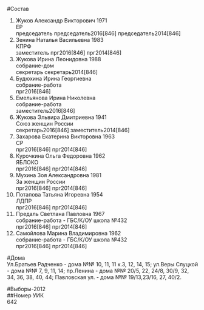 #Состав  
1. Жуков Александр Викторович 1971  
    ЕР  
    председатель председатель2016[846] председатель2014[846]  
2. Зенина Наталья Васильевна 1983  
    КПРФ  
    заместитель прг2016[846] прг2014[846]  
3. Жукова Ирина Леонидовна 1988  
    собрание-дом  
    секретарь секретарь2014[846]  
4. Будюхина Ирина Георгиевна  
    собрание-работа  
    прг2016[846]  
5. Емельянова Ирина Николевна  
    собрание-работа  
    заместитель2016[846]  
6. Жукова Эльвира Дмитриевна 1941  
    Союз женщин России  
    секретарь2016[846] заместитель2014[846]  
7. Захарова Екатерина Викторовна 1963  
    СР  
    прг2016[846] прг2014[846]  
8. Курочкина Ольга Федоровна 1962  
    ЯБЛОКО  
    прг2016[846] прг2014[846]  
9. Мухина Зоя Александровна 1981  
    За женщин России  
    прг2016[846] прг2014[846]  
10. Потапова Татьяна Игоревна 1954  
    ЛДПР  
    прг2016[846] прг2014[846]  
11. Предаль Светлана Павловна 1967  
    собрание-работа - ГБС/К/ОУ школа №432  
    прг2016[846] прг2014[846]  
12. Самойлова Марина Владимировна 1962  
    собрание-работа - ГБС/К/ОУ школа №432  
    прг2016[846] прг2014[846]  
  
#Дома  
Ул.Братьев Радченко - дома №№ 10, 11, 11 к.З, 12, 14, 15; ул.Веры Слуцкой - дома №№ 7, 9, 11, 14; пр.Ленина - дома №№ 20/5, 22, 24/8, 30/9, 32, 34, 36, 38, 40, 44; Павловская ул. - дома №№ 19/13,23/16, 27, 40/2.  
  
#Выборы-2012  
##Номер УИК  
642  
